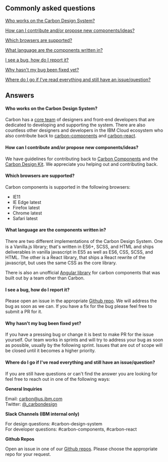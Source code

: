 ## Commonly asked questions

[Who works on the Carbon Design System?](#q1)

[How can I contribute and/or propose new components/ideas?](#q2)

[Which browsers are supported?](#q3)

[What language are the components written in?](#q4)

[I see a bug, how do I report it?](#q5)

[Why hasn't my bug been fixed yet?](#q6)

[Where do I go if I've read everything and still have an issue/question?](#q7)

## Answers

#### <a name="q1">Who works on the Carbon Design System?</a>
Carbon has a [core team](https://github.com/orgs/carbon-design-system/people) of designers and front-end developers that are dedicated to developing and supporting the system. There are also countless other designers and developers in the IBM Cloud ecosystem who also contribute back to [carbon-components](https://github.com/carbon-design-system/carbon-components#contributors) and [carbon-react](https://github.com/carbon-design-system/carbon-components-react#contributors).

#### <a name="q2">How can I contribute and/or propose new components/ideas?</a>
We have guidelines for contributing back to [Carbon Components](https://github.com/carbon-design-system/carbon-components/blob/master/docs/contributing.md) and the [Carbon Design Kit](https://github.com/carbon-design-system/carbon-design-kit/blob/master/CONTRIBUTING.md). We appreciate you helping out and contributing back.

#### <a name="q3">Which browsers are supported?</a>
Carbon components is supported in the following browsers:

- IE11
- IE Edge latest
- Firefox latest
- Chrome latest
- Safari latest

#### <a name="q4">What language are the components written in?</a>
There are two different implementations of the Carbon Design System. One is a Vanilla.js library; that's written in ES6+, SCSS, and HTML and ships deliverables in vanilla javascript in ES5 as well as ES6, CSS, SCSS, and HTML. The other is a React library, that ships a React rewrite of the javascript, but uses the same CSS as the core library.

There is also an unofficial [Angular library](https://pages.github.ibm.com/adaniel/angular-carbon-components/) for carbon components that was built out by a team other than Carbon.

#### <a name="q5">I see a bug, how do I report it?</a>
Please open an issue in the appropriate [Github repo](https://github.com/carbon-design-system). We will address the bug as soon as we can. If you have a fix for the bug please feel free to submit a PR for it.

#### <a name="q6">Why hasn't my bug been fixed yet?</a>
If you have a pressing bug or change it is best to make PR for the issue yourself. Our team works in sprints and will try to address your bug as soon as possible, usually by the following sprint. Issues that are out of scope will be closed until it becomes a higher priority.

#### <a name="q7">Where do I go if I've read everything and still have an issue/question?</a>

If you are still have questions or can't find the answer you are looking for feel free to reach out in one of the following ways: 

**General Inquiries**

Email: carbon@us.ibm.com </br>
Twitter: <a href="https://twitter.com/_carbondesign" target="_blank">@_carbondesign</a>

**Slack Channels (IBM internal only)**

For design questions: #carbon-design-system </br>
For developer questions: #carbon-components, #carbon-react

**Github Repos**

Open an issue in one of our <a href="https://github.com/carbon-design-system">Github repos</a>. Please choose the appropriate repo for your request.
